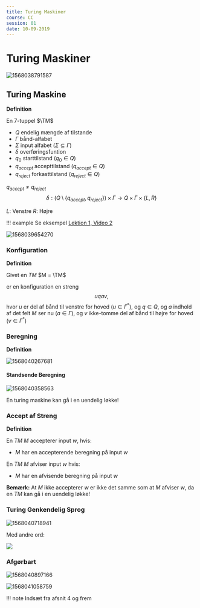 ```yaml
---
title: Turing Maskiner
course: CC
session: 01
date: 10-09-2019
---
```


$$
\newcommand{\TM}{(Q,\Gamma, \Sigma, \delta, q_0, q_{accept}, q_{reject})}
$$

# Turing Maskiner

![1568038791587](images/01-turing-maskiner/1568038791587.png)

## Turing Maskine

**Definition**

En 7-tuppel	$\TM$

* $Q$ endelig mængde af tilstande
* $\Gamma$ bånd-alfabet
* $\Sigma$ input alfabet ($\Sigma \subseteq \Gamma$)
* $\delta$ overføringsfuntion
* $q_0$ starttilstand ($q_0 \in Q$)
* $q_{accept}$ accepttilstand ($q_{accept} \in Q$)
* $q_{reject}$ forkasttilstand ($q_{reject} \in Q$)

$q_{accept} \neq q_{reject}$
$$
\delta: (Q \setminus \{q_{accept},q_{reject}\}) \times \Gamma \to Q \times \Gamma \times \{L,R\}
$$

$L$: Venstre	 $R$: Højre



!!! example
    Se eksempel [Lektion 1, Video 2](https://youtu.be/Sta_jhp0Bw0?t=513)



![1568039654270](images/01-turing-maskiner/1568039654270.png)

### Konfiguration

**Definition**

Givet en $TM$ $M = \TM$

er en konfiguration en streng
$$
uqav,
$$
hvor $u$ er del af bånd til venstre for hoved $(u\in\Gamma^*)$,
og $q\in Q$,
og $a$ indhold af det felt $M$ ser nu $(a \in \Gamma)$,
og $v$ ikke-tomme del af bånd til højre for hoved $(v \in \Gamma^*)$



### Beregning

**Definition**

![1568040267681](images/01-turing-maskiner/1568040267681.png)

#### Standsende Beregning

![1568040358563](images/01-turing-maskiner/1568040358563.png)

En turing maskine kan gå i en uendelig løkke!



### Accept af Streng

**Definition**

En $TM$ $M$ accepterer input $w$, hvis:

* $M$ har en accepterende beregning på input $w$

En $TM$ $M$ afviser input $w$ hvis:

* $M$ har en afvisende beregning på input $w$



**Bemærk:** At $M$ ikke accepterer $w$ er ikke det samme som at $M$ afviser $w$, da en $TM$ kan gå i en uendelig løkke!



### Turing Genkendelig Sprog

![1568040718941](images/01-turing-maskiner/1568040718941.png)

Med andre ord:

![](images/01-turing-maskiner/1568040765645.png)

### Afgørbart

![1568040897166](images/01-turing-maskiner/1568040897166.png)

![1568041058759](images/01-turing-maskiner/1568041058759.png)





!!! note
    Indsæt fra afsnit 4 og frem